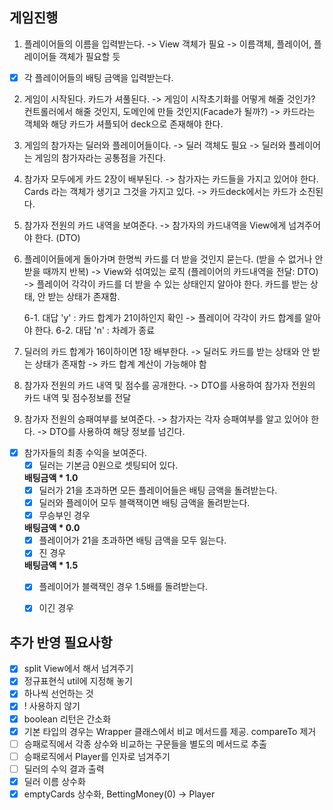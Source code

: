 ## 게임진행
1. 플레이어들의 이름을 입력받는다.
   -> View 객체가 필요
   -> 이름객체, 플레이어, 플레이어들 객체가 필요할 듯
- [x] 각 플레이어들의 배팅 금액을 입력받는다. 
2. 게임이 시작된다. 카드가 셔풀된다.
   -> 게임이 시작초기화를 어떻게 해줄 것인가? 컨트롤러에서 해줄 것인지, 도메인에 만들 것인지(Facade가 될까?)
   -> 카드라는 객체와 해당 카드가 셔플되어 deck으로 존재해야 한다.

3. 게임의 참가자는 딜러와 플레이어들이다.
   -> 딜러 객체도 필요
   -> 딜러와 플레이어는 게임의 참가자라는 공통점을 가진다.

4. 참가자 모두에게 카드 2장이 배부된다.
   -> 참가자는 카드들을 가지고 있어야 한다. Cards 라는 객체가 생기고 그것을 가지고 있다.
   -> 카드deck에서는 카드가 소진된다.

5. 참가자 전원의 카드 내역을 보여준다.
   -> 참가자의 카드내역을 View에게 넘겨주어야 한다. (DTO)

6. 플레이어들에게 돌아가며 한명씩 카드를 더 받을 것인지 묻는다. (받을 수 없거나 안 받을 때까지 반복)
   -> View와 섞여있는 로직 (플레이어의 카드내역을 전달: DTO)
   -> 플레이어 각각이 카드를 더 받을 수 있는 상태인지 알아야 한다. 카드를 받는 상태, 안 받는 상태가 존재함.

    6-1. 대답 'y' : 카드 합계가 21이하인지 확인
    -> 플레이어 각각이 카드 합계를 알아야 한다.
    6-2. 대답 'n' : 차례가 종료

7. 딜러의 카드 합계가 16이하이면 1장 배부한다.
   -> 딜러도 카드를 받는 상태와 안 받는 상태가 존재함
   -> 카드 합계 계산이 가능해야 함

8. 참가자 전원의 카드 내역 및 점수를 공개한다.
   -> DTO를 사용하여 참가자 전원의 카드 내역 및 점수정보를 전달

9. 참가자 전원의 승패여부를 보여준다.
   -> 참가자는 각자 승패여부를 알고 있어야 한다.
   -> DTO를 사용하여 해당 정보를 넘긴다.

- [x] 참가자들의 최종 수익을 보여준다.
   - [x] 딜러는 기본금 0원으로 셋팅되어 있다.
     
   **배팅금액 * 1.0**
   - [x] 딜러가 21을 초과하면 모든 플레이어들은 배팅 금액을 돌려받는다. 
   - [x] 딜러와 플레이어 모두 블랙잭이면 배팅 금액을 돌려받는다. 
   - [x] 무승부인 경우
     
   **배팅금액 * 0.0**
   - [x] 플레이어가 21을 초과하면 배팅 금액을 모두 잃는다.
   - [x] 진 경우    
    
   **배팅금액 * 1.5**
   - [x] 플레이어가 블랙잭인 경우 1.5배를 돌려받는다.
   - [x] 이긴 경우
   

## 추가 반영 필요사항
- [x] split View에서 해서 넘겨주기
- [x] 정규표현식 util에 지정해 놓기
- [x] 하나씩 선언하는 것
- [x] ! 사용하지 않기
- [x] boolean 리턴은 간소화
- [x] 기본 타입의 경우는 Wrapper 클래스에서 비교 메서드를 제공. compareTo 제거
- [ ] 승패로직에서 각종 상수와 비교하는 구문들을 별도의 메서드로 추출
- [ ] 승패로직에서 Player를 인자로 넘겨주기
- [ ] 딜러의 수익 결과 출력
- [x] 딜러 이름 상수화
- [x] emptyCards 상수화, BettingMoney(0) -> Player
